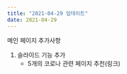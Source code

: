 ```yaml
---
title: "2021-04-29 업데이트"
date: 2021-04-29
---
```


메인 페이지 추가사항
1. 슬라이드 기능 추가
    - 5개의 코로나 관련 페이지 추천(링크)

